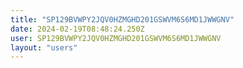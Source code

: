 ```yaml
---
title: "SP129BVWPY2JQV0HZMGHD201GSWVM6S6MD1JWWGNV"
date: 2024-02-19T08:48:24.250Z
user: SP129BVWPY2JQV0HZMGHD201GSWVM6S6MD1JWWGNV
layout: "users"
---
```

    